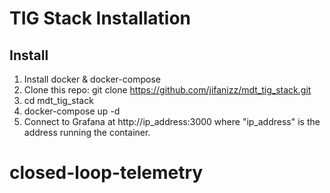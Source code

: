 # TIG Stack Installation
## Install
1. Install docker & docker-compose 
2. Clone this repo: git clone https://github.com/jifanizz/mdt_tig_stack.git
3. cd mdt_tig_stack
4. docker-compose up -d
5. Connect to Grafana at http://ip_address:3000 where "ip_address" is the address running the container.
# closed-loop-telemetry
